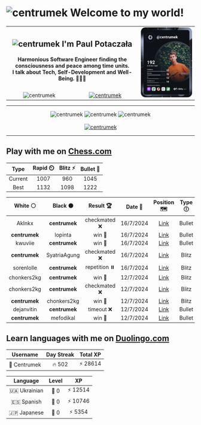 <h1>
  <img
    src="https://emojis.slackmojis.com/emojis/images/1531849430/4246/blob-sunglasses.gif"
    width="30"
    alt="centrumek"
  />
  Welcome to my world!
</h1>

<table>
  <tbody>
    <tr>
      <td align="center" width="70%" colspan="2">
        <h2>
          <img
            src="https://raw.githubusercontent.com/MartinHeinz/MartinHeinz/master/wave.gif"
            width="30px"
            alt="centrumek"
          />
          I'm Paul Potaczała
        </h2>
        <h4>
          Harmonious Software Engineer finding the consciousness and peace among time units.
          <br/>
          I talk about Tech, Self-Development and Well-Being. 🌿🧘🚀
        </h4>
      </td>
      <td width="30%" rowspan="2">
        <a href="https://app.daily.dev/centrumek">
          <img
            src="./devcard.svg"
            alt="centrumek"
          />
        </a>
      </td>
    </tr>
    <tr align="center">
      <td>
        <img
          src="https://komarev.com/ghpvc/?username=centrumek&label=visitors&color=0e75b6&style=flat"
          alt="centrumek"
        >
      </td>
      <td>
        <a href="https://stackoverflow.com/users/14496012/centrumek">
          <img
            src="https://stackoverflow.com/users/flair/14496012.png?theme=dark"
            alt="centrumek"
          >
        </a>
      </td>
    </tr>
  </tbody>
</table>

---
<div align="center">
  <img 
    src="https://github-readme-stats.vercel.app/api?username=centrumek&show_icons=true&count_private=true&theme=dark&hide_border=true&hide=issues,contribs&bg_color=00000000"
    alt="centrumek"
  />
  <img
    src="https://github-readme-stats.vercel.app/api/top-langs/?username=centrumek&layout=compact&hide_border=true&theme=dark&bg_color=00000000&langs_count=6&exclude_repo=air-statistic-app"
    alt="centrumek"
  />
  <img 
    src="https://github-readme-streak-stats.herokuapp.com?user=centrumek&theme=dark&hide_border=true&background=FFFFFF00"
    alt="centrumek"
  />
  <br/>
  <br/>
  <a href="https://www.buymeacoffee.com/centrumek">
    <img
      src="https://cdn.buymeacoffee.com/buttons/v2/default-orange.png"
      height="50"
      width="210"
      alt="centrumek"
    />
  </a>
</div>

---

## Play with me on [Chess.com](https://www.chess.com/member/centrumek)

<div align="center">
<!--START_SECTION:chessStats-->
<!-- Automatically generated with https://github.com/Balastrong/chess-stats-action -->

| Type | Rapid ⏲️ | Blitz ⚡ | Bullet 🔫 |
|:---:|:---:|:---:|:---:|
| Current | 1007 | 960 | 1045 |
| Best | 1132 | 1098 | 1222 |

| White ⚪ | Black ⚫ | Result 🏆 | Date 📅 | Position 🗺️ | Type 🕕 |
|:---:|:---:|:---:|:---:|:---:|:---:|
| AkInkx | **centrumek** | checkmated ❌ | 16/7/2024 | <a href="http://www.ee.unb.ca/cgi-bin/tervo/fen.pl?select=8/8/p2Q4/kp3K2/1Q6/8/8/8 b - -">Link</a> | Bullet |
| **centrumek** | lopinta | win 🥇 | 16/7/2024 | <a href="http://www.ee.unb.ca/cgi-bin/tervo/fen.pl?select=8/5p1k/7p/p2Pp3/q2pPPP1/4b2P/2R1K1B1/8 b - -">Link</a> | Bullet |
| kwuviie | **centrumek** | win 🥇 | 16/7/2024 | <a href="http://www.ee.unb.ca/cgi-bin/tervo/fen.pl?select=4k3/8/p7/1p1PK1Pp/P4PbP/1P6/8/8 w - -">Link</a> | Bullet |
| **centrumek** | SyatriaAgung | checkmated ❌ | 16/7/2024 | <a href="http://www.ee.unb.ca/cgi-bin/tervo/fen.pl?select=4r1k1/r5p1/3p3p/p1p2p2/7P/2b1P1PK/5P2/2B4q w - -">Link</a> | Blitz |
| sorenlolle | **centrumek** | repetition ⏸️ | 16/7/2024 | <a href="http://www.ee.unb.ca/cgi-bin/tervo/fen.pl?select=8/8/8/6k1/3R3p/r7/5K2/8 w - -">Link</a> | Blitz |
| chonkers2kg | **centrumek** | win 🥇 | 12/7/2024 | <a href="http://www.ee.unb.ca/cgi-bin/tervo/fen.pl?select=8/8/1p1R1p2/p6p/P1P4k/6p1/8/4K3 w - -">Link</a> | Blitz |
| chonkers2kg | **centrumek** | checkmated ❌ | 12/7/2024 | <a href="http://www.ee.unb.ca/cgi-bin/tervo/fen.pl?select=2R2k2/8/4BK2/1pp5/8/2r5/7p/8 b - -">Link</a> | Blitz |
| **centrumek** | chonkers2kg | win 🥇 | 12/7/2024 | <a href="http://www.ee.unb.ca/cgi-bin/tervo/fen.pl?select=4B1k1/p1P2ppp/8/4P3/P3p3/4Q3/b6P/K7 b - -">Link</a> | Blitz |
| dejanvitin | **centrumek** | timeout ❌ | 12/7/2024 | <a href="http://www.ee.unb.ca/cgi-bin/tervo/fen.pl?select=8/1b6/7k/1B1p1p2/3BrN1P/4P1P1/2P2P2/R5K1 b - -">Link</a> | Bullet |
| **centrumek** | mefodikal | win 🥇 | 12/7/2024 | <a href="http://www.ee.unb.ca/cgi-bin/tervo/fen.pl?select=5Q1k/2qp2pp/p1n5/1p2P3/8/2N2P1P/PP3P2/R3K2R b KQ -">Link</a> | Bullet |

<!--END_SECTION:chessStats-->
</div>

## Learn languages with me on [Duolingo.com](https://www.duolingo.com/profile/Centrumek)

<div align="center">
<!--START_SECTION:duolingoStats-->
<!-- Automatically generated with https://github.com/centrumek/duolingo-readme-stats-->

| Username | Day Streak | Total XP |
|:---:|:---:|:---:|
| 👤 Centrumek | 🔥 502 | ⚡ 28614 |

| Language | Level | XP |
|:---:|:---:|:---:|
| 🇺🇦 Ukrainian | 👑 0 | ⚡ 12514 |
| 🇪🇸 Spanish | 👑 0 | ⚡ 10746 |
| 🇯🇵 Japanese | 👑 0 | ⚡ 5354 |

<!--END_SECTION:duolingoStats-->
</div>
<!--
**centrumek/centrumek** is a ✨ _special_ ✨ repository because its `README.md` (this file) appears on your GitHub profile.

Here are some ideas to get you started:

- 🔭 I’m currently working on ...
- 🌱 I’m currently learning ...
- 👯 I’m looking to collaborate on ...
- 🤔 I’m looking for help with ...
- 💬 Ask me about ...
- 📫 How to reach me: ...
- 😄 Pronouns: ...
- ⚡ Fun fact: ...
-->
